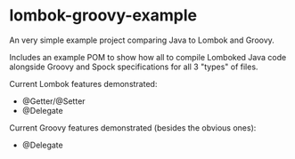 lombok-groovy-example
=====================

An very simple example project comparing Java to Lombok and Groovy.

Includes an example POM to show how all to compile Lomboked Java code alongside Groovy and Spock specifications for all 3 "types" of files.

Current Lombok features demonstrated:
* @Getter/@Setter
* @Delegate

Current Groovy features demonstrated (besides the obvious ones):
* @Delegate

